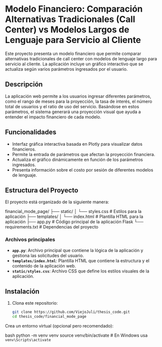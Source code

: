 # Modelo Financiero: Comparación Alternativas Tradicionales (Call Center) vs Modelos Largos de Lenguaje para Servicio al Cliente

Este proyecto presenta un modelo financiero que permite comparar alternativas tradicionales de call center con modelos de lenguaje largo para servicio al cliente. La aplicación incluye un gráfico interactivo que se actualiza según varios parámetros ingresados por el usuario.

## Descripción

La aplicación web permite a los usuarios ingresar diferentes parámetros, como el rango de meses para la proyección, la tasa de interés, el número total de usuarios y el ratio de uso del servicio. Basándose en estos parámetros, el sistema generará una proyección visual que ayuda a entender el impacto financiero de cada modelo.

## Funcionalidades

- Interfaz gráfica interactiva basada en Plotly para visualizar datos financieros.
- Permite la entrada de parámetros que afectan la proyección financiera.
- Actualiza el gráfico dinámicamente en función de los parámetros ingresados.
- Presenta información sobre el costo por sesión de diferentes modelos de lenguaje.

## Estructura del Proyecto

El proyecto está organizado de la siguiente manera:

financial_mode_page/ ├── static/ │ └── styles.css # Estilos para la aplicación ├── templates/ │ └── index.html # Plantilla HTML para la aplicación ├── app.py # Código principal de la aplicación Flask └── requirements.txt # Dependencias del proyecto


### Archivos principales

- **`app.py`**: Archivo principal que contiene la lógica de la aplicación y gestiona las solicitudes del usuario.
- **`templates/index.html`**: Plantilla HTML que contiene la estructura y el contenido de la aplicación web.
- **`static/styles.css`**: Archivo CSS que define los estilos visuales de la aplicación.

## Instalación

1. Clona este repositorio:
   ```bash
   git clone https://github.com/ViejoJuli/thesis_code.git
   cd thesis_code/financial_mode_page
Crea un entorno virtual (opcional pero recomendado):

bash
python -m venv venv
source venv/bin/activate  # En Windows usa `venv\Scripts\activate`
